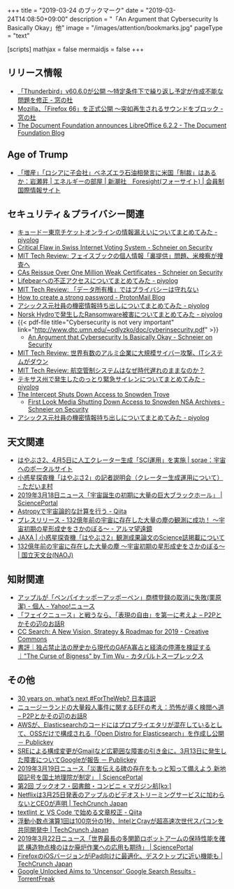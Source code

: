 +++
title = "2019-03-24 のブックマーク"
date =  "2019-03-24T14:08:50+09:00"
description = "「An Argument that Cybersecurity Is Basically Okay」他"
image = "/images/attention/bookmarks.jpg"
pageType = "text"

[scripts]
  mathjax = false
  mermaidjs = false
+++

## リリース情報

- [「Thunderbird」v60.6.0が公開 ～特定条件下で繰り返し予定が作成不能な問題を修正 - 窓の杜](https://forest.watch.impress.co.jp/docs/news/1175710.html)
- [Mozilla、「Firefox 66」を正式公開 ～突如再生されるサウンドをブロック - 窓の杜](https://forest.watch.impress.co.jp/docs/news/1175772.html)
- [The Document Foundation announces LibreOffice 6.2.2 - The Document Foundation Blog](https://blog.documentfoundation.org/blog/2019/03/21/libreoffice-622/)

## Age of Trump

- [「増産」「ロシアに子会社」ベネズエラ石油相発言に米国「制裁」はあるか：岩瀬昇 | エネルギーの部屋 | 新潮社　Foresight(フォーサイト) | 会員制国際情報サイト](https://www.fsight.jp/articles/-/45041)

## セキュリティ＆プライバシー関連

- [キョードー東京チケットオンラインの情報漏えいについてまとめてみた - piyolog](https://piyolog.hatenadiary.jp/entry/2019/03/17/141641)
- [Critical Flaw in Swiss Internet Voting System - Schneier on Security](https://www.schneier.com/blog/archives/2019/03/critical_flaw_i.html)
- [MIT Tech Review: フェイスブックの個人情報「裏提供」問題、米検察が捜査へ](https://www.technologyreview.jp/nl/facebooks-data-deals-are-now-under-criminal-investigation/)
- [CAs Reissue Over One Million Weak Certificates - Schneier on Security](https://www.schneier.com/blog/archives/2019/03/cas_reissue_ove.html)
- [Lifebearへの不正アクセスについてまとめてみた - piyolog](https://piyolog.hatenadiary.jp/entry/2019/03/19/070331)
- [MIT Tech Review: 「データ所有権」ではプライバシーは守れない](https://www.technologyreview.jp/s/119335/its-time-for-a-bill-of-data-rights/)
- [How to create a strong password - ProtonMail Blog](https://protonmail.com/blog/how-to-create-a-strong-password/)
- [アシックス元社員の機密情報持ち出しについてまとめてみた - piyolog](https://piyolog.hatenadiary.jp/entry/2019/03/20/190000)
- [Norsk Hydroで発生したRansomware被害についてまとめてみた - piyolog](https://piyolog.hatenadiary.jp/entry/2019/03/20/063800)
- {{< pdf-file title="Cybersecurity is not very important" link="http://www.dtc.umn.edu/~odlyzko/doc/cyberinsecurity.pdf" >}}
    - [An Argument that Cybersecurity Is Basically Okay - Schneier on Security](https://www.schneier.com/blog/archives/2019/03/an_argument_tha.html)
- [MIT Tech Review: 世界有数のアルミ企業に大規模サイバー攻撃、ITシステムがダウン](https://www.technologyreview.jp/nl/one-of-the-biggest-aluminum-companies-in-the-world-is-currently-under-cyberattack/)
- [MIT Tech Review: 航空管制システムはなぜ時代遅れのままなのか？](https://www.technologyreview.jp/s/44769/wait-why-does-trump-want-to-change-americas-air-traffic-control-system/)
- [テキサス州で発生したのっとり緊急サイレンについてまとめてみた - piyolog](https://piyolog.hatenadiary.jp/entry/2019/03/21/063840)
- [The Intercept Shuts Down Access to Snowden Trove](https://www.thedailybeast.com/the-intercept-shuts-down-access-to-snowden-trove)
    - [First Look Media Shutting Down Access to Snowden NSA Archives - Schneier on Security](https://www.schneier.com/blog/archives/2019/03/first_look_medi.html)
- [アシックス元社員の機密情報持ち出しについてまとめてみた - piyolog](https://piyolog.hatenadiary.jp/entry/2019/03/20/190000)

## 天文関連

- [はやぶさ2、4月5日に人工クレーター生成「SCI運用」を実施 | sorae：宇宙へのポータルサイト](https://sorae.info/030201/2019_03_18_haya2.html)
- [小惑星探査機「はやぶさ2」の記者説明会（クレーター生成運用について） - ただいま村](http://ima.hatenablog.jp/entry/2019/03/18/150000)
- [2019年3月18日ニュース「宇宙誕生の初期に大量の巨大ブラックホール」 | SciencePortal](https://scienceportal.jst.go.jp/news/newsflash_review/newsflash/2019/03/20190318_01.html)
- [Astropyで宇宙論的な計算を行う - Qiita](https://qiita.com/github-nakasho/items/d43733abf6c38ea9e0fc)
- [プレスリリース - 132億年前の宇宙に存在した大量の塵の観測に成功！ ～宇宙初期の星形成史をさかのぼる～ - アルマ望遠鏡](https://alma-telescope.jp/news/press/macs0416-201903)
- [JAXA | 小惑星探査機「はやぶさ2」観測成果論文のScience誌掲載について](http://www.jaxa.jp/press/2019/03/20190320a_j.html)
- [132億年前の宇宙に存在した大量の塵 ～宇宙初期の星形成史をさかのぼる～ | 国立天文台(NAOJ)](https://www.nao.ac.jp/news/science/2019/20190320-alma.html)

## 知財関連

- [アップルが「ペンパイナッポーアッポーペン」商標登録の取消に失敗(栗原潔) - 個人 - Yahoo!ニュース](https://news.yahoo.co.jp/byline/kuriharakiyoshi/20190315-00118337/)
- [「フェイクニュース」と戦うなら、「表現の自由」を第一に考えよ – P2Pとかその辺のお話R](https://p2ptk.org/freedom-of-speech/1704)
- [CC Search: A New Vision, Strategy & Roadmap for 2019 - Creative Commons](https://creativecommons.org/2019/03/19/cc-search/)
- [書評｜独占禁止法の歴史から現代のGAFA寡占と経済の停滞を検証する｜"The Curse of Bigness" by Tim Wu - カタパルトスープレックス](https://www.catapultsuplex.com/entry/the-curse-of-bigness)

## その他

- [30 years on, what’s next #ForTheWeb? 日本語訳](https://www.yamdas.org/column/technique/web-birthday-30j.html)
- [ニュージーランドの大量殺人事件に関するEFFの考え：恐怖が導く検閲へ道 – P2Pとかその辺のお話R](https://p2ptk.org/freedom-of-speech/1702)
- [AWSが、Elasticsearchのコードにはプロプライエタリが混在しているとして、OSSだけで構成される「Open Distro for Elasticsearch」を作成し公開 － Publickey](https://www.publickey1.jp/blog/19/awselasticsearchossopen_distro_for_elasticsearch.html)
- [SREによる構成変更がGmailなど広範囲な障害の引き金に。3月13日に発生した障害についてGoogleが報告 － Publickey](https://www.publickey1.jp/blog/19/sregmail313google.html)
- [2019年3月19日ニュース「災害伝える碑の存在をもっと知って備えよう 新地図記号を国土地理院が制定」 | SciencePortal](https://scienceportal.jst.go.jp/news/newsflash_review/newsflash/2019/03/20190319_02.html)
- [第2回 ブックオフ・図書館・コンビニ «  マガジン航[kɔː]](https://magazine-k.jp/2019/03/19/bookoff-as-public-sphere-02/)
- [Netflixは3月25日発表のアップルのビデオストリーミングサービスに加わらないとCEOが声明  |  TechCrunch Japan](https://techcrunch.com/2019/03/18/reed-hastings-says-netflix-wont-be-part-of-apples-upcoming-video-streaming-service/)
- [textlint と VS Code で始める文章校正 - Qiita](https://qiita.com/takasp/items/22f7f72b691fda30aea2)
- [浮動小数点演算1回は100京分の1秒、IntelとCrayが超高速次世代スパコンを共同開発中  |  TechCrunch Japan](https://techcrunch.com/2019/03/18/intel-and-cray-are-building-a-500-million-exascale-supercomputer-for-argonne-national-lab/)
- [2019年3月22日ニュース「世界最長の多関節ロボットアームの保持性能を確認 構造物点検のほか廃炉作業への応用も期待」 | SciencePortal](https://scienceportal.jst.go.jp/news/newsflash_review/newsflash/2019/03/20190322_01.html)
- [FirefoxのiOSバージョンがiPad向けに最適化、デスクトップに近い機能も  |  TechCrunch Japan](https://techcrunch.com/2019/03/22/firefox-is-now-a-better-ipad-browser/)
- [Google Unlocked Aims to 'Uncensor' Google Search Results - TorrentFreak](https://torrentfreak.com/google-unlocked-aims-to-uncensor-google-search-results-190323/)
